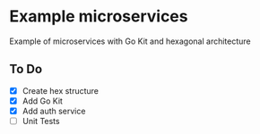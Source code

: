# Example microservices
Example of microservices with Go Kit and hexagonal architecture

## To Do
- [x] Create hex structure
- [x] Add Go Kit
- [x] Add auth service
- [ ] Unit Tests
